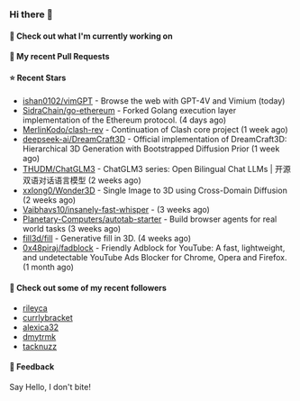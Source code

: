 ### Hi there 👋

#### 👷 Check out what I'm currently working on

#### 🔨 My recent Pull Requests


#### ⭐ Recent Stars

- [ishan0102/vimGPT](https://github.com/ishan0102/vimGPT) - Browse the web with GPT-4V and Vimium (today)
- [SidraChain/go-ethereum](https://github.com/SidraChain/go-ethereum) - Forked Golang execution layer implementation of the Ethereum protocol. (4 days ago)
- [MerlinKodo/clash-rev](https://github.com/MerlinKodo/clash-rev) - Continuation of Clash core project (1 week ago)
- [deepseek-ai/DreamCraft3D](https://github.com/deepseek-ai/DreamCraft3D) - Official implementation of DreamCraft3D: Hierarchical 3D Generation with Bootstrapped Diffusion Prior (1 week ago)
- [THUDM/ChatGLM3](https://github.com/THUDM/ChatGLM3) - ChatGLM3 series: Open Bilingual Chat LLMs | 开源双语对话语言模型 (2 weeks ago)
- [xxlong0/Wonder3D](https://github.com/xxlong0/Wonder3D) - Single Image to 3D using Cross-Domain Diffusion (2 weeks ago)
- [Vaibhavs10/insanely-fast-whisper](https://github.com/Vaibhavs10/insanely-fast-whisper) -  (3 weeks ago)
- [Planetary-Computers/autotab-starter](https://github.com/Planetary-Computers/autotab-starter) - Build browser agents for real world tasks (3 weeks ago)
- [fill3d/fill](https://github.com/fill3d/fill) - Generative fill in 3D. (4 weeks ago)
- [0x48piraj/fadblock](https://github.com/0x48piraj/fadblock) - Friendly Adblock for YouTube: A fast, lightweight, and undetectable YouTube Ads Blocker for Chrome, Opera and Firefox. (1 month ago)

#### 👯 Check out some of my recent followers

- [rileyca](https://github.com/rileyca)
- [currlybracket](https://github.com/currlybracket)
- [alexica32](https://github.com/alexica32)
- [dmytrmk](https://github.com/dmytrmk)
- [tacknuzz](https://github.com/tacknuzz)

#### 💬 Feedback

Say Hello, I don't bite!